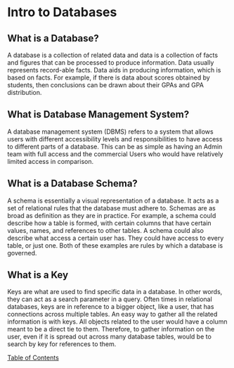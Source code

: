 # Intro to Databases

## What is a Database?
A database is a collection of related data and data is a collection of facts and figures that can be processed to produce information. Data usually represents record-able facts. Data aids in producing information, which is based on facts. For example, if there is data about scores obtained by students, then conclusions can be drawn about their GPAs and GPA distribution.

## What is Database Management System?
A database management system (DBMS) refers to a system that allows users with different accessibility levels and responsibilities to have access to different parts of a database. This can be as simple as having an Admin team with full access and the commercial Users who would have relatively limited access in comparison.

## What is a Database Schema?
A schema is essentially a visual representation of a database. It acts as a set of relational rules that the database must adhere to. Schemas are as broad as definition as they are in practice. For example, a schema could describe how a table is formed, with certain columns that have certain values, names, and references to other tables. A schema could also describe what access a certain user has. They could have access to every table, or just one. Both of these examples are rules by which a database is governed.

## What is a Key
Keys are what are used to find specific data in a database. In other words, they can act as a search parameter in a query. Often times in relational databases, keys are in reference to a bigger object, like a user, that has connections across multiple tables. An easy way to gather all the related information is with keys. All objects related to the user would have a column meant to be a direct tie to them. Therefore, to gather information on the user, even if it is spread out across many database tables, would be to search by key for references to them.



[Table of Contents](../README.md)
